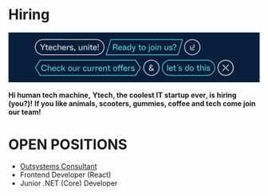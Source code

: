 # Hiring

![alt text](/Ytech/CapaGitHub.png)

**Hi human tech machine,**
**Ytech, the coolest IT startup ever, is hiring (you?)!**
**If you like animals, scooters, gummies, coffee and tech come join our team!**

# OPEN POSITIONS

- [Outsystems Consultant](Description/Outsystems.md)
- Frontend Developer (React)
- Junior .NET (Core) Developer
